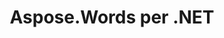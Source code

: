 ---
title: Aspose.Words per .NET
linktitle: Aspose.Words per .NET
articleTitle: Aspose.Words per .NET
type: docs
weight: 10
url: /it/net/
keywords: "Aspose.Words per .NET Aspose Words Aspose riferimento API convertire docx in pdf confrontare creare modificare word dividere bmp rtf odt open office html tiff doc dot wordml mobi chm txt md markdown xps svg ps postscript pcl epub azw3 kf8 png emf jpg gif stampa unione tabella report documento"
description: "Aspose.Words è una libreria di classi che può essere utilizzata dagli sviluppatori su varie piattaforme per una varietà di attività di elaborazione documenti."
is_root: true
---